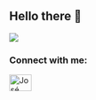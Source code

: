 ## Hello there 👋

<img src="https://github.com/jarclep/jarclep/blob/main/Auge%20Arturiano.png">
<!--
**jarclep/jarclep** is a ✨ _special_ ✨ repository because its `README.md` (this file) appears on your GitHub profile.

<!-- CONTACTO -->
<h3 align="left">Connect with me:</h3>
<p align="left">
<a href="https://www.linkedin.com/in/arturo-clemente-99a599166/" target="blank"><img align="center" src="https://raw.githubusercontent.com/rahuldkjain/github-profile-readme-generator/master/src/images/icons/Social/linked-in-alt.svg" alt="José Arturo Clemente" height="30" width="40" /></a>
</p>

